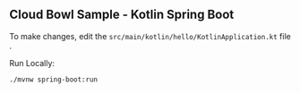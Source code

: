 Cloud Bowl Sample - Kotlin Spring Boot
--------------------------------------

To make changes, edit the `src/main/kotlin/hello/KotlinApplication.kt` file .

Run Locally:
```
./mvnw spring-boot:run
```

